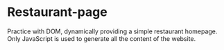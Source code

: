 # Restaurant-page
Practice with DOM, dynamically providing a simple restaurant homepage. Only JavaScript is used to generate all the content of the website.

